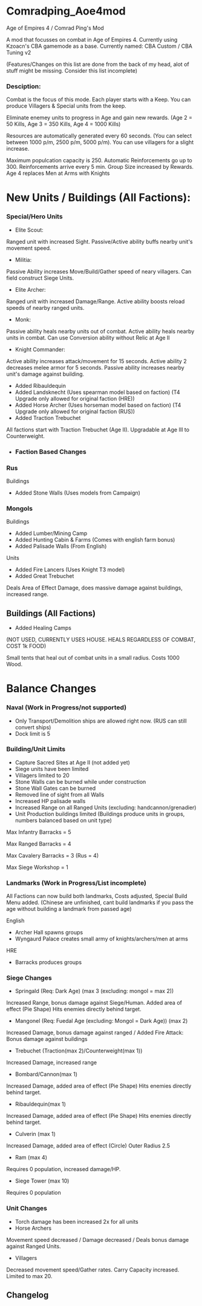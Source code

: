 # Comradping_Aoe4mod
Age of Empires 4 / Comrad Ping's Mod

A mod that focusses on combat in Age of Empires 4. Currently using Kzoacn's CBA gamemode as a base.
Currently named: CBA Custom / CBA Tuning v2

(Features/Changes on this list are done from the back of my head, alot of stuff might be missing. Consider this list incomplete)

### Desciption:

Combat is the focus of this mode. Each player starts with a Keep. You can produce Villagers & Special units from the keep.

Eliminate enemey units to progress in Age and gain new rewards. (Age 2 = 50 Kills, Age 3 = 350 Kills, Age 4 = 1000 Kills)

Resources are automatically generated every 60 seconds. (You can select between 1000 p/m, 2500 p/m, 5000 p/m). You can use villagers for a slight increase.

Maximum populcation capacity is 250. Automatic Reinforcements go up to 300. Reinforcements arrive every 5 min. Group Size increased by Rewards. Age 4 replaces Men at Arms with Knights

# New Units / Buildings  (All Factions):


### Special/Hero Units 
- Elite Scout: 

Ranged unit with increased Sight.
Passive/Active ability buffs nearby unit's movement speed.
- Militia:

Passive Ability increases Move/Build/Gather speed of neary villagers. Can field construct Siege Units.
- Elite Archer:

Ranged unit with increased Damage/Range.
Active ability boosts reload speeds of nearby ranged units.
- Monk:

Passive ability heals nearby units out of combat.
Active ability heals nearby units in combat.
Can use Conversion ability without Relic at Age II
- Knight Commander:

Active ability increases attack/movement for 15 seconds.
Active ability 2 decreases melee armor for 5 seconds.
Passive ability increases nearby unit's damage against building.
- Added Ribauldequin
- Added Landsknecht  (Uses spearman model based on faction) (T4 Upgrade only allowed for original faction (HRE))
- Added Horse Archer (Uses horseman model based on faction) (T4 Upgrade only allowed for original faction (RUS))
- Added Traction Trebuchet

All factions start with Traction Trebuchet (Age II). Upgradable at Age III to Counterweight.

- ### Faction Based Changes

### Rus
Buildings
- Added Stone Walls (Uses models from Campaign)

### Mongols

Buildings
- Added Lumber/Mining Camp
- Added Hunting Cabin & Farms (Comes with english farm bonus)
- Added Palisade Walls (From English)

Units
- Added Fire Lancers (Uses Knight T3 model)
- Added Great Trebuchet

Deals Area of Effect Damage, does massive damage against buildings, increased range.

## Buildings (All Factions)
- Added Healing Camps 

(NOT USED, CURRENTLY USES HOUSE. HEALS REGARDLESS OF COMBAT, COST 1k FOOD)

Small tents that heal out of combat units in a small radius. Costs 1000 Wood.



# Balance Changes

### Naval (Work in Progress/not supported)
- Only Transport/Demolition ships are allowed right now. (RUS can still convert ships)
- Dock limit is 5


### Building/Unit Limits
- Capture Sacred Sites at Age II (not added yet)
- Siege units have been limited
- Villagers limited to 20
- Stone Walls can be burned while under construction
- Stone Wall Gates can be burned
- Removed line of sight from all Walls
- Increased HP palisade walls
- Increased Range on all Ranged Units (excluding: handcannon/grenadier)
- Unit Production buildings limited (Buildings produce units in groups, numbers balanced based on unit type)

Max Infantry Barracks = 5

Max Ranged Barracks = 4

Max Cavalery Barracks = 3 (Rus = 4)

Max Siege Workshop = 1




### Landmarks (Work in Progress/List incomplete)


All Factions can now build both landmarks, Costs adjusted, Special Build Menu added.
(Chinese are unfinished, cant build landmarks if you pass the age without building a landmark from passed age)


English
- Archer Hall spawns groups
- Wyngaurd Palace creates small army of knights/archers/men at arms

HRE
- Barracks produces groups


### Siege Changes
- Springald (Req: Dark Age) (max 3 (excluding: mongol = max 2)) 

Increased Range, bonus damage against Siege/Human. Added area of effect (Pie Shape) Hits enemies directly behind target.
- Mangonel (Req: Fuedal Age (excluding: Mongol = Dark Age))  (max 2)

Increased Damage, bonus damage against ranged / Added Fire Attack: Bonus damage against buildings
- Trebuchet (Traction(max 2)/Counterweight(max 1))

Increased Damage, increased range
- Bombard/Cannon(max 1)

Increased Damage, added area of effect (Pie Shape) Hits enemies directly behind target.
- Ribauldequin(max 1)

Increased Damage, added area of effect (Pie Shape) Hits enemies directly behind target.
- Culverin (max 1)

Increased Damage, added area of effect (Circle) Outer Radius 2.5
- Ram (max 4)

Requires 0 population, increased damage/HP.
- Siege Tower (max 10)

Requires 0 population

### Unit Changes
- Torch damage has been increased 2x for all units
- Horse Archers 

Movement speed decreased / Damage decreased /  Deals bonus damage against Ranged Units.
- Villagers

Decreased movement speed/Gather rates. Carry Capacity increased. Limited to max 20.





## Changelog







